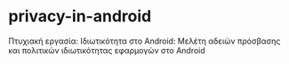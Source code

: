 # privacy-in-android
Πτυχιακή εργασία: Ιδιωτικότητα στο Android: Μελέτη αδειών πρόσβασης και πολιτικών ιδιωτικότητας εφαρμογών στο Android
